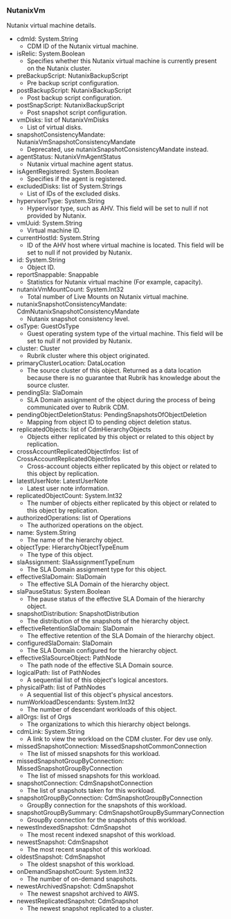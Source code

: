 ### NutanixVm
Nutanix virtual machine details.

- cdmId: System.String
  - CDM ID of the Nutanix virtual machine.
- isRelic: System.Boolean
  - Specifies whether this Nutanix virtual machine is currently present on the Nutanix cluster.
- preBackupScript: NutanixBackupScript
  - Pre backup script configuration.
- postBackupScript: NutanixBackupScript
  - Post backup script configuration.
- postSnapScript: NutanixBackupScript
  - Post snapshot script configuration.
- vmDisks: list of NutanixVmDisks
  - List of virtual disks.
- snapshotConsistencyMandate: NutanixVmSnapshotConsistencyMandate
  - Deprecated, use nutanixSnapshotConsistencyMandate instead.
- agentStatus: NutanixVmAgentStatus
  - Nutanix virtual machine agent status.
- isAgentRegistered: System.Boolean
  - Specifies if the agent is registered.
- excludedDisks: list of System.Strings
  - List of IDs of the excluded disks.
- hypervisorType: System.String
  - Hypervisor type, such as AHV. This field will be set to null if not provided by Nutanix.
- vmUuid: System.String
  - Virtual machine ID.
- currentHostId: System.String
  - ID of the AHV host where virtual machine is located. This field will be set to null if not provided by Nutanix.
- id: System.String
  - Object ID.
- reportSnappable: Snappable
  - Statistics for Nutanix virtual machine (For example, capacity).
- nutanixVmMountCount: System.Int32
  - Total number of Live Mounts on Nutanix virtual machine.
- nutanixSnapshotConsistencyMandate: CdmNutanixSnapshotConsistencyMandate
  - Nutanix snapshot consistency level.
- osType: GuestOsType
  - Guest operating system type of the virtual machine. This field will be set to null if not provided by Nutanix.
- cluster: Cluster
  - Rubrik cluster where this object originated.
- primaryClusterLocation: DataLocation
  - The source cluster of this object. Returned as a data location because there is no guarantee that Rubrik has knowledge about the source cluster.
- pendingSla: SlaDomain
  - SLA Domain assignment of the object during the process of being communicated over to Rubrik CDM.
- pendingObjectDeletionStatus: PendingSnapshotsOfObjectDeletion
  - Mapping from object ID to pending object deletion status.
- replicatedObjects: list of CdmHierarchyObjects
  - Objects either replicated by this object or related to this object by replication.
- crossAccountReplicatedObjectInfos: list of CrossAccountReplicatedObjectInfos
  - Cross-account objects either replicated by this object or related to this object by replication.
- latestUserNote: LatestUserNote
  - Latest user note information.
- replicatedObjectCount: System.Int32
  - The number of objects either replicated by this object or related to this object by replication.
- authorizedOperations: list of Operations
  - The authorized operations on the object.
- name: System.String
  - The name of the hierarchy object.
- objectType: HierarchyObjectTypeEnum
  - The type of this object.
- slaAssignment: SlaAssignmentTypeEnum
  - The SLA Domain assignment type for this object.
- effectiveSlaDomain: SlaDomain
  - The effective SLA Domain of the hierarchy object.
- slaPauseStatus: System.Boolean
  - The pause status of the effective SLA Domain of the hierarchy object.
- snapshotDistribution: SnapshotDistribution
  - The distribution of the snapshots of the hierarchy object.
- effectiveRetentionSlaDomain: SlaDomain
  - The effective retention of the SLA Domain of the hierarchy object.
- configuredSlaDomain: SlaDomain
  - The SLA Domain configured for the hierarchy object.
- effectiveSlaSourceObject: PathNode
  - The path node of the effective SLA Domain source.
- logicalPath: list of PathNodes
  - A sequential list of this object's logical ancestors.
- physicalPath: list of PathNodes
  - A sequential list of this object's physical ancestors.
- numWorkloadDescendants: System.Int32
  - The number of descendant workloads of this object.
- allOrgs: list of Orgs
  - The organizations to which this hierarchy object belongs.
- cdmLink: System.String
  - A link to view the workload on the CDM cluster. For dev use only.
- missedSnapshotConnection: MissedSnapshotCommonConnection
  - The list of missed snapshots for this workload.
- missedSnapshotGroupByConnection: MissedSnapshotGroupByConnection
  - The list of missed snapshots for this workload.
- snapshotConnection: CdmSnapshotConnection
  - The list of snapshots taken for this workload.
- snapshotGroupByConnection: CdmSnapshotGroupByConnection
  - GroupBy connection for the snapshots of this workload.
- snapshotGroupBySummary: CdmSnapshotGroupBySummaryConnection
  - GroupBy connection for the snapshots of this workload.
- newestIndexedSnapshot: CdmSnapshot
  - The most recent indexed snapshot of this workload.
- newestSnapshot: CdmSnapshot
  - The most recent snapshot of this workload.
- oldestSnapshot: CdmSnapshot
  - The oldest snapshot of this workload.
- onDemandSnapshotCount: System.Int32
  - The number of on-demand snapshots.
- newestArchivedSnapshot: CdmSnapshot
  - The newest snapshot archived to AWS.
- newestReplicatedSnapshot: CdmSnapshot
  - The newest snapshot replicated to a cluster.
